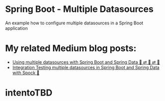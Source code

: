 # Spring Boot - Multiple Datasources
An example how to configure multiple datasources in a Spring Boot application

# My related Medium blog posts:
* [Using multiple datasources with Spring Boot and Spring Data 💈 ⇄ 🌱 ⇄ 💈](https://medium.com/@joeclever/using-multiple-datasources-with-spring-boot-and-spring-data-6430b00c02e7 "Using multiple datasources with Spring Boot and Spring Data")
* [Integration Testing multiple datasources in Spring Boot and Spring Data with Spock 🎯](https://medium.com/@joeclever/integration-testing-multiple-datasources-in-spring-boot-and-spring-data-with-spock-f88e1428ce9f "Integration Testing multiple datasources in Spring Boot and Spring Data with Spock")
# intentoTBD
